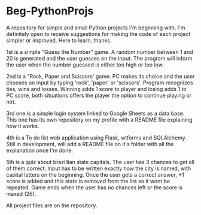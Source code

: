 # Beg-PythonProjs
A repository for simple and small Python projects I'm beginning with. I'm definitely open to receive suggestions for making the code of each project simpler or improved. Here to learn, thanks.

1st is a simple "Guess the Number" game. A random number between 1 and 20 is generated and the user guesses on the input. The program will inform the user when the number guessed is either too high or too low.

2nd is a "Rock, Paper and Scissors' game. PC makes its choice and the user chooses on input by typing 'rock', 'paper' or 'scissors'. Program recognizes ties, wins and losses. Winning adds 1 score to player and losing adds 1 to PC score, both situations offers the player the option to continue playing or not.

3rd one is a simple login system linked to Google Sheets as a data base. This one has its own repository on my profile with a README file explaining how it works.

4th is a To do list web application using Flask, wtforms and SQLAlchemy. Still in development, will add a README file on it's folder with all the explanation once I'm done.

5th is a quiz about brazillian state capitals. The user has 3 chances to get all of them correct. Input has to be written exactly how the city is named, with capital letters on the beginning. Once the user gets a correct answer, +1 score is added and this state is removed from the list so it wont be repeated. Game ends when the user has no chances left or the score is maxed (26).

All project files are on the repository.
